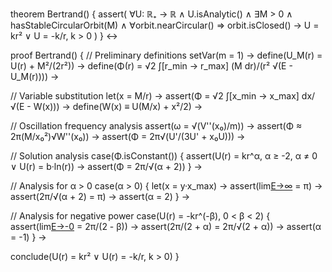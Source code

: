theorem Bertrand() {
  assert(
    ∀U: ℝ₊ → ℝ ∧ U.isAnalytic() ∧
    ∃M > 0 ∧ hasStableCircularOrbit(M) ∧
    ∀orbit.nearCircular() ⇒ orbit.isClosed() →
    U = kr² ∨ U = -k/r, k > 0
  )
} ↔

proof Bertrand() {
  // Preliminary definitions
  setVar(m = 1) →
  define(U_M(r) = U(r) + M²/(2r²)) →
  define(Φ(r) = √2 ∫[r_min → r_max] (M dr)/(r² √(E - U_M(r)))) →
  
  // Variable substitution
  let(x = M/r) →
  assert(Φ = √2 ∫[x_min → x_max] dx/√(E - W(x))) →
  define(W(x) ≡ U(M/x) + x²/2) →
  
  // Oscillation frequency analysis
  assert(ω = √(V''(x₀)/m)) →
  assert(Φ ≈ 2π(M/x₀²)√W''(x₀)) →
  assert(Φ = 2π√(U'/(3U' + x₀U))) →
  
  // Solution analysis
  case(Φ.isConstant()) {
    assert(U(r) = kr^α, α ≥ -2, α ≠ 0 ∨ U(r) = b·ln(r)) →
    assert(Φ = 2π/√(α + 2))
  } →
  
  // Analysis for α > 0
  case(α > 0) {
    let(x = y·x_max) →
    assert(lim[E→∞](Φ) = π) →
    assert(2π/√(α + 2) = π) →
    assert(α = 2)
  } →
  
  // Analysis for negative power
  case(U(r) = -kr^(-β), 0 < β < 2) {
    assert(lim[E→-0](Φ) = 2π/(2 - β)) →
    assert(2π/(2 + α) = 2π/√(2 + α)) →
    assert(α = -1)
  } →
  
  conclude(U(r) = kr² ∨ U(r) = -k/r, k > 0)
}